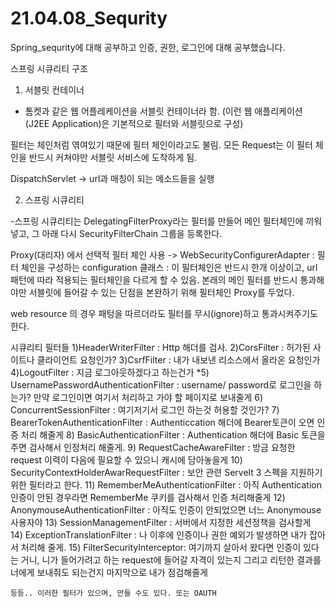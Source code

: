 # 21.04.08_Sequrity
Spring_sequrity에 대해 공부하고 인증, 권한, 로그인에 대해 공부했습니다.


스프링 시큐리티 구조

1. 서블릿 컨테이너

- 톰켓과 같은 웹 어플레케이션을 서블릿 컨테이너라 함.
(이런 웹 애플리케이션(J2EE Application)은 기본적으로 필터와 서블릿으로 구성)

필터는 체인처럼 엮여있기 때문에 필터 체인이라고도 불림.
모든 Request는 이 필터 체인을 반드시 커쳐야만 서블릿 서비스에 도착하게 됨.

DispatchServlet -> url과 매칭이 되는 메소드들을 실행

2. 스프링 시큐리티

-스프링 시큐리티는 DelegatingFilterProxy라는 필터를 만들어
메인 필터체인에 끼워넣고, 그 아래 다시 SecurityFilterChain 그룹을 등록한다.

Proxy(대리자) 에서 선택적 필터 체인 사용
-> WebSecurityConfigurerAdapter : 필터 체인을 구성하는 configuration 클래스
: 이 필터체인은 반드시 한개 이상이고, url 패턴에 따라 적용되는 필터체인을 다르게 할 수 있음. 본래의 메인 필터를 반드시 통과해야만 서블릿에 들어갈 수 있는 단점을 본완하기 위해 필터체인 Proxy를 두었다.

web resource 의 경우 패텅을 따르더라도 필터를 무시(ignore)하고 통과시켜주기도 한다.

시큐리티 필터들
	1)HeaderWriterFilter : Http 해더를 검사.
	2)CorsFilter : 허가된 사이트나 클라이언트 요청인가?
	3)CsrfFilter : 내가 내보낸 리소스에서 올라온 요청인가
	4)LogoutFilter : 지금 로그아웃하겠다고 하는건가
	*5) UsernamePasswordAuthenticationFilter : username/ password로 로그인을 하는가? 만약 로그인이면 여기서 처리하고 가야 할 페이지로 보내줄게
	6) ConcurrentSessionFilter : 여기저기서 로그인 하는것 허용할 것인가?
	7) BearerTokenAuthenticationFilter : Authenticcation 해더에 Bearer토큰이 오면 인증 처리 해줄게
	8) BasicAuthenticationFilter : Authentication 해더에 Basic 토큰을 주면 검사해서 인정처리 해줄게.
	9) RequestCacheAwareFilter : 방금 요청한 request 이력이 다음에 필요할 수 있으니 캐시에 담아놓을게
	10) SecurityContextHolderAwarRequestFilter : 보안 관련 Servelt 3 스펙을 지원하기 위한 필터라고 한다.
	11) RememberMeAuthenticationFilter : 아직 Authentication 인증이 안된 경우라면 RememberMe 쿠키를 검사해서 인증 처리해줄게
	12) AnonymouseAuthenticationFilter : 아직도 인증이 안되었으면 너느 Anonymouse 사용자야
	13) SessionManagementFilter : 서버에서 지정한 세션정책을 검사할게
	14) ExceptionTranslationFilter : 나 이후에 인증이나 권한 예외가 발생하면 내가 잡아서 처리해 줄게.
	15) FilterSecurityInterceptor: 여기까지 살아서 왔다면 인증이 있다는 거니, 니가 들어가려고 하는 request에 들어갈 자격이 있는지 그리고 리턴한 결과를 너에게 
				                보내줘도 되는건지 마지막으로 내가 점검해줄게
	
	등등.. 이러한 필터가 있으며, 만들 수도 있다. 또는 OAUTH

